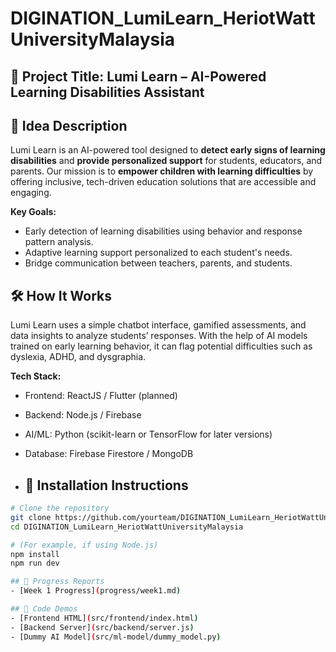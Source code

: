 # DIGINATION_LumiLearn_HeriotWattUniversityMalaysia

## 🌟 Project Title: Lumi Learn – AI-Powered Learning Disabilities Assistant

## 📌 Idea Description
Lumi Learn is an AI-powered tool designed to **detect early signs of learning disabilities** and **provide personalized support** for students, educators, and parents. Our mission is to **empower children with learning difficulties** by offering inclusive, tech-driven education solutions that are accessible and engaging.

**Key Goals:**
- Early detection of learning disabilities using behavior and response pattern analysis.
- Adaptive learning support personalized to each student's needs.
- Bridge communication between teachers, parents, and students.

## 🛠️ How It Works
Lumi Learn uses a simple chatbot interface, gamified assessments, and data insights to analyze students’ responses. With the help of AI models trained on early learning behavior, it can flag potential difficulties such as dyslexia, ADHD, and dysgraphia.

**Tech Stack:**
- Frontend: ReactJS / Flutter (planned)
- Backend: Node.js / Firebase
- AI/ML: Python (scikit-learn or TensorFlow for later versions)
- Database: Firebase Firestore / MongoDB

- ## 🚀 Installation Instructions

```bash
# Clone the repository
git clone https://github.com/yourteam/DIGINATION_LumiLearn_HeriotWattUniversityMalaysia.git
cd DIGINATION_LumiLearn_HeriotWattUniversityMalaysia

# (For example, if using Node.js)
npm install
npm run dev

## 🔗 Progress Reports
- [Week 1 Progress](progress/week1.md)

## 🔗 Code Demos
- [Frontend HTML](src/frontend/index.html)
- [Backend Server](src/backend/server.js)
- [Dummy AI Model](src/ml-model/dummy_model.py)


